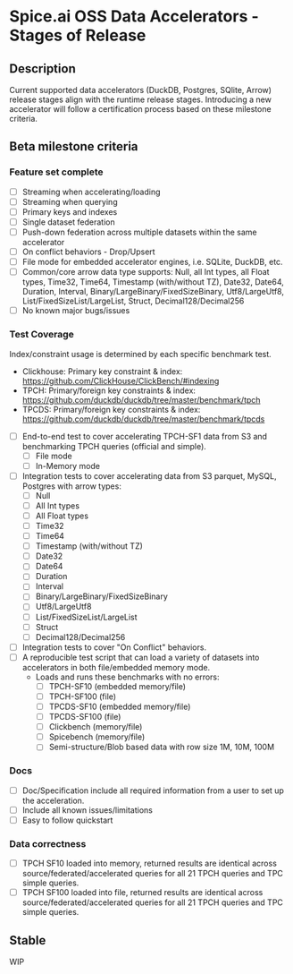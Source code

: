 # Spice.ai OSS Data Accelerators - Stages of Release

## Description

Current supported data accelerators (DuckDB, Postgres, SQlite, Arrow) release stages align with the runtime release stages. Introducing a new accelerator will follow a certification process based on these milestone criteria.

## Beta milestone criteria

### Feature set complete

- [ ] Streaming when accelerating/loading
- [ ] Streaming when querying
- [ ] Primary keys and indexes
- [ ] Single dataset federation
- [ ] Push-down federation across multiple datasets within the same accelerator
- [ ] On conflict behaviors - Drop/Upsert
- [ ] File mode for embedded accelerator engines, i.e. SQLite, DuckDB, etc.
- [ ] Common/core arrow data type supports: Null, all Int types, all Float types, Time32, Time64, Timestamp (with/without TZ), Date32, Date64, Duration, Interval, Binary/LargeBinary/FixedSizeBinary, Utf8/LargeUtf8, List/FixedSizeList/LargeList, Struct, Decimal128/Decimal256
- [ ] No known major bugs/issues

### Test Coverage

Index/constraint usage is determined by each specific benchmark test.

- Clickhouse: Primary key constraint & index: <https://github.com/ClickHouse/ClickBench/#indexing>
- TPCH: Primary/foreign key constraints & index: <https://github.com/duckdb/duckdb/tree/master/benchmark/tpch>
- TPCDS: Primary/foreign key constraints & index: <https://github.com/duckdb/duckdb/tree/master/benchmark/tpcds>

- [ ] End-to-end test to cover accelerating TPCH-SF1 data from S3 and benchmarking TPCH queries (official and simple).
  - [ ] File mode
  - [ ] In-Memory mode
- [ ] Integration tests to cover accelerating data from S3 parquet, MySQL, Postgres with arrow types:
  - [ ] Null
  - [ ] All Int types
  - [ ] All Float types
  - [ ] Time32
  - [ ] Time64
  - [ ] Timestamp (with/without TZ)
  - [ ] Date32
  - [ ] Date64
  - [ ] Duration
  - [ ] Interval
  - [ ] Binary/LargeBinary/FixedSizeBinary
  - [ ] Utf8/LargeUtf8
  - [ ] List/FixedSizeList/LargeList
  - [ ] Struct
  - [ ] Decimal128/Decimal256
- [ ] Integration tests to cover "On Conflict" behaviors.
- [ ] A reproducible test script that can load a variety of datasets into accelerators in both file/embedded memory mode.
  - Loads and runs these benchmarks with no errors:
    - [ ] TPCH-SF10 (embedded memory/file)
    - [ ] TPCH-SF100 (file)
    - [ ] TPCDS-SF10 (embedded memory/file)
    - [ ] TPCDS-SF100 (file)
    - [ ] Clickbench (memory/file)
    - [ ] Spicebench (memory/file)
    - [ ] Semi-structure/Blob based data with row size 1M, 10M, 100M

### Docs

- [ ] Doc/Specification include all required information from a user to set up the acceleration.
- [ ] Include all known issues/limitations
- [ ] Easy to follow quickstart

### Data correctness

- [ ] TPCH SF10 loaded into memory, returned results are identical across source/federated/accelerated queries for all 21 TPCH queries and TPC simple queries.
- [ ] TPCH SF100 loaded into file, returned results are identical across source/federated/accelerated queries for all 21 TPCH queries and TPC simple queries.

## Stable

WIP
